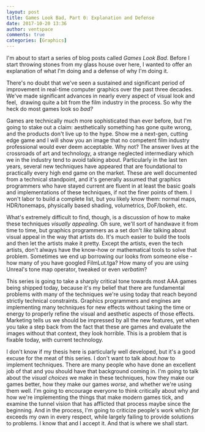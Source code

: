 ```yaml
---
layout: post
title: Games Look Bad, Part 0: Explanation and Defense
date: 2017-10-20 13:36
author: ventspace
comments: true
categories: [Graphics]
---
```

I'm about to start a series of blog posts called <em>Games Look Bad</em>. Before I start throwing stones from my glass house over here, I wanted to offer an explanation of what I'm doing and a defense of why I'm doing it.

There's no doubt that we've seen a sustained and significant period of improvement in real-time computer graphics over the past three decades. We've made significant advances in nearly every aspect of visual look and feel,  drawing quite a bit from the film industry in the process. So why the heck do most games look so <em>bad? </em>

Games are technically much more sophisticated than ever before, but I'm going to stake out a claim: aesthetically something has gone quite wrong, and the products don't live up to the hype. Show me a next-gen, cutting edge game and I will show you an image that no competent film industry professional would ever deem acceptable. Why not? The answer lives at the crossroads of art and technology, a strange neglected intermediary which we in the industry tend to avoid talking about. Particularly in the last ten years, several new techniques have appeared that are foundational to practically every high end game on the market. These are well documented from a technical standpoint, and it's generally assumed that graphics programmers who have stayed current are fluent in at least the basic goals and implementations of these techniques, if not the finer points of them. I won't labor to build a complete list, but you likely know them: normal maps, HDR/tonemaps, physically based shading, volumetrics, DoF/bokeh, etc.

What's extremely difficult to find, though, is a discussion of how to make these techniques <em>visually appealing</em>. Oh sure, we'll sort of handwave it from time to time, but graphics programmers as a set don't <em>like</em> talking about visual appeal in the way that artists do. It's much easier to build the tools and then let the artists make it pretty. Except the artists, even the tech artists, don't always have the know-how or mathematical tools to solve that problem. Sometimes we end up borrowing our looks from someone else - how many of you have googled FilmLut.tga? How many of you are using Unreal's tone map operator, tweaked or even <em>verbatim</em>?

This series is going to take a sharply critical tone towards most AAA games being shipped today, because it's my belief that there are fundamental problems with many of the techniques we're using today that reach beyond strictly technical constraints. Graphics programmers and engines are implementing many techniques for new effects without taking the time or energy to properly refine the visual and aesthetic aspects of those effects. Marketing tells us we should be impressed by all the new features, yet when you take a step back from the fact that these are games and evaluate the images without that context, they look horrible. This is a problem that is fixable today, with current technology.

I don't know if my thesis here is particularly well developed, but it's a good excuse for the meat of this series. I don't want to talk about <em>how</em> to implement techniques. There are many people who have done an excellent job of that and you should have that background coming in. I'm going to talk about the <em>visual choices</em> we make in these techniques, how they make our games better, how they make our games <em>worse</em>, and whether we're using them well. I'm going to encourage everyone to think critically about why and how we're implementing the things that make modern games tick, and examine the tunnel vision that has afflicted that process maybe since the beginning. And in the process, I'm going to criticize people's work which <em>far</em> exceeds my own in every respect, while largely failing to provide solutions to problems. I know that and I accept it. And that is where we shall start.
